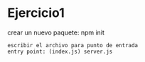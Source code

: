 # Ejercicio1

crear un nuevo paquete:
    npm init
  
    escribir el archivo para punto de entrada
    entry point: (index.js) server.js
